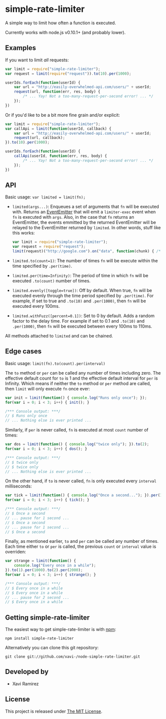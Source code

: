 # simple-rate-limiter

A simple way to limit how often a function is executed.

Currently works with node.js v0.10.1+ (and probably lower).

## Examples

If you want to limit _all_ requests:

```javascript
var limit = require("simple-rate-limiter");
var request = limit(require("request")).to(10).per(1000);

userIds.forEach(function(userId) {
	var url = "http://easily-overwhelmed-api.com/users/" + userId;
	request(url, function(err, res, body) {
		/* ... Yay! Not a too-many-request-per-second error! ... */
	});
})
```

Or if you'd like to be a bit more fine grain and/or explicit:

```javascript
var limit = require("simple-rate-limiter");
var callApi = limit(function(userId, callback) {
	var url = "http://easily-overwhelmed-api.com/users/" + userId;
	request(url, callback);
}).to(10).per(1000);

userIds.forEach(function(userId) {
	callApi(userId, function(err, res, body) {
		/* ... Yay! Not a too-many-request-per-second error! ... */
	});
})
```

## API

Basic usage: `var limited = limit(fn);`

- `limited(args...)`: Enqueues a set of arguments that `fn` will be executed with.  Returns an [EventEmitter](http://nodejs.org/docs/latest/api/events.html#events_class_events_eventemitter) that will emit a `limiter-exec` event when `fn` is executed with `args`.  Also, in the case that `fn` returns an EventEmitter, the events emmitted by the returned EventEmitter will be relayed to the EventEmitter returned by `limited`.  In other words, stuff like this works:

	```javascript
	var limit = require("simple-rate-limiter");
	var request = require("request");
	limit(request)("http://google.com").on("data", function(chunk) { /*** code ***/ });
	```

- `limited.to(count=1)`: The number of times `fn` will be execute within the time specified by `.per(time)`.
- `limited.per(time=Infinity)`: The period of time in which `fn` will be executed `.to(count)` number of times.
- `limited.evenly([toggle=true])`: Off by default.  When true, `fn` will be executed evenly through the time period specified by `.per(time)`.  For example, if set to true and `.to(10)` and `.per(1000)`, then `fn` will be executed every 100ms.
- `limited.withFuzz([percent=0.1])`: Set to 0 by default.  Adds a random factor to the delay time.  For example if set to 0.1 and `.to(10)` and `.per(1000)`, then `fn` will be executed between every 100ms to 110ms.

All methods attached to `limited` and can be chained.

## Edge cases

Basic usage: `limit(fn).to(count).per(interval)`

The `to` method or `per` can be called any number of times including zero.  The effective default count for `to` is 1 and the effective default interval for `per` is Infinity.  Which means if neither the `to` method or `per` method are called, then `limit` will only execute `fn` once ever:

```javascript
var init = limit(function() { console.log("Runs only once"); });
for(var i = 0; i < 3; i++) { init(); }

/*** Console output: ***/
// $ Runs only once
// ... Nothing else is ever printed ...
```

Similarly, if `per` is never called, `fn` is executed at most `count` number of times:

```javascript
var dos = limit(function() { console.log("twice only"); }).to(2);
for(var i = 0; i < 3; i++) { dos(); }

/*** Console output: ***/
// $ twice only
// $ twice only
// ... Nothing else is ever printed ...
```

On the other hand, if `to` is never called, `fn` is only executed every `interval` milliseconds:

```javascript
var tick = limit(function() { console.log("Once a second..."); }).per(1000);
for(var i = 0; i < 3; i++) { tick(); }

/*** Console output: ***/
// $ Once a second
// ... pause for 1 second ...
// $ Once a second
// ... pause for 1 second ...
// $ Once a second
```

Finally, as mentioned earlier, `to` and `per` can be called any number of times.  Each time either `to` or `per` is called, the previous `count` or `interval` value is overriden:

```javascript
var strange = limit(function() {
	console.log("Every once in a while");
}).to(1).per(1000).to(2).per(2000);
for(var i = 0; i < 3; i++) { strange(); }

/*** Console output: ***/
// $ Every once in a while
// $ Every once in a while
// ... pause for 2 second ...
// $ Every once in a while
```

## Getting simple-rate-limiter

The easiest way to get simple-rate-limiter is with [npm](http://npmjs.org/):

    npm install simple-rate-limiter

Alternatively you can clone this git repository:

    git clone git://github.com/xavi-/node-simple-rate-limiter.git


## Developed by
* Xavi Ramirez

## License
This project is released under [The MIT License](http://www.opensource.org/licenses/mit-license.php).

